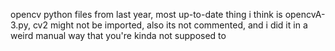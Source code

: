  opencv python files from last year, most up-to-date thing i think is opencvA-3.py, cv2 might not be imported, also its not commented, and i did it in a weird manual way that you're kinda not supposed to
